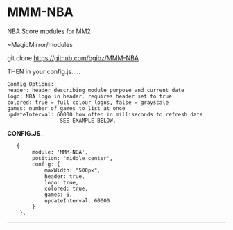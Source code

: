 # MMM-NBA


NBA Score modules for MM2

~MagicMirror/modules

git clone https://github.com/bgibz/MMM-NBA

THEN in your config.js.....

    Config Options:
    header: header describing module purpose and current date
    logo: NBA logo in header, requires header set to true
	colored: true = full colour logos, false = grayscale
	games: number of games to list at once
	updateInterval: 60000 how often in milliseconds to refresh data
                     SEE EXAMPLE BELOW.

 ____________________________________CONFIG.JS_____________________________________
          
	   {
			module: 'MMM-NBA',
			position: 'middle_center',
			config: {
				maxWidth: "500px",
				header: true,
				logo: true,
				colored: true,
				games: 6,
				updateInterval: 60000
			}
		},

________________________________________________________________________________________

